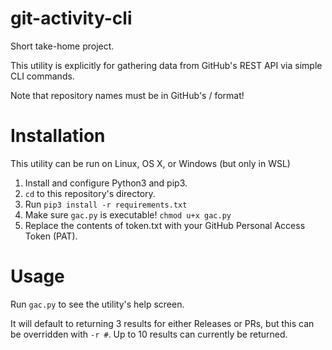 # git-activity-cli
Short take-home project.

This utility is explicitly for gathering data from GitHub's REST API via simple CLI commands.

Note that repository names must be in GitHub's <owner>/<repo> format!
# Installation
This utility can be run on Linux, OS X, or Windows (but only in WSL)

1. Install and configure Python3 and pip3.
1. `cd` to this repository's directory.
1. Run `pip3 install -r requirements.txt`
1. Make sure `gac.py` is executable! `chmod u+x gac.py`
1. Replace the contents of token.txt with your GitHub Personal Access Token (PAT).

# Usage
Run `gac.py` to see the utility's help screen.

It will default to returning 3 results for either Releases or PRs, but this can be overridden with `-r #`.
Up to 10 results can currently be returned.
